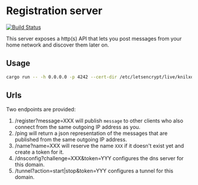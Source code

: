 # Registration server

[![Build Status](https://travis-ci.org/moziot/registration_server.svg?branch=master)](https://travis-ci.org/moziot/registration_server)

This server exposes a http(s) API that lets you post messages from your home network and discover them later on.

## Usage

```bash
cargo run -- -h 0.0.0.0 -p 4242 --cert-dir /etc/letsencrypt/live/knilxof.org
```

## Urls

Two endpoints are provided:

1. /register?message=XXX will publish `message` to other clients who also connect from the same outgoing IP address as you.
2. /ping will return a json representation of the messages that are published from the same outgoing IP address.
3. /name?name=XXX will reserve the name `XXX` if it doesn't exist yet and create a token for it.
4. /dnsconfig?challenge=XXX&token=YYY configures the dns server for this domain.
5. /tunnel?action=start|stop&token=YYY configures a tunnel for this domain.
